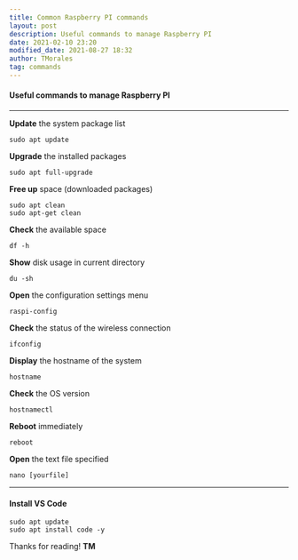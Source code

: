 ```yaml
---
title: Common Raspberry PI commands
layout: post
description: Useful commands to manage Raspberry PI
date: 2021-02-10 23:20
modified_date: 2021-08-27 18:32
author: TMorales
tag: commands
---
```

#### Useful commands to manage Raspberry PI
---
**Update** the system package list
```
sudo apt update
```
**Upgrade** the installed packages
```
sudo apt full-upgrade
```
**Free up** space (downloaded packages)
```
sudo apt clean
sudo apt-get clean
```
**Check** the available space
```
df -h
```
**Show** disk usage in current directory
```
du -sh
```
**Open** the configuration settings menu
```
raspi-config
```
**Check** the status of the wireless connection
```
ifconfig
```
**Display** the hostname of the system
```
hostname
```
**Check** the OS version  
```
hostnamectl
```
**Reboot** immediately
```
reboot
```
**Open** the text file specified
```
nano [yourfile]
```
---
#### Install VS Code
```
sudo apt update
sudo apt install code -y
```  


Thanks for reading! **TM**  